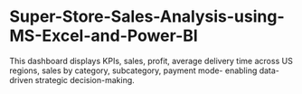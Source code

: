 # Super-Store-Sales-Analysis-using-MS-Excel-and-Power-BI
This dashboard displays KPIs, sales, profit, average delivery time across US regions, sales by category, subcategory, payment mode- enabling data-driven strategic decision-making.
